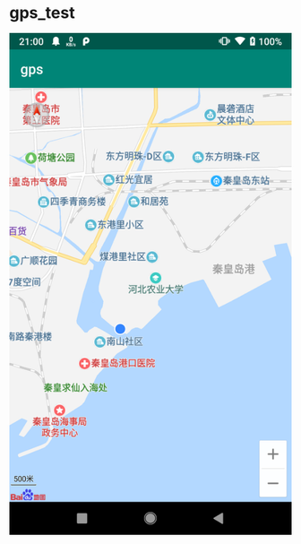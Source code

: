 # gps_test
<img src="https://github.com/Ankerguy/gps_test/blob/master/Screenshot_20190902-210011.png" width="1400"/>
